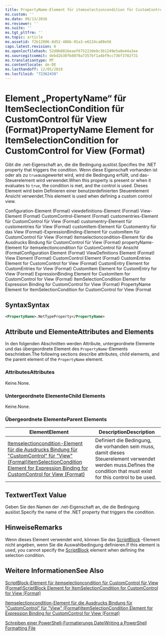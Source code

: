 ```yaml
---
title: PropertyName-Element für itemselectioncondition für CustomControl für View (Format) | Microsoft-Dokumentation
ms.custom: ''
ms.date: 09/13/2016
ms.reviewer: ''
ms.suite: ''
ms.tgt_pltfrm: ''
ms.topic: article
ms.assetid: f2b12006-8d52-486b-91a3-e6224ca80e56
caps.latest.revision: 6
ms.openlocfilehash: 52d0b0816eaef6752220e0c3b1249e5a0e44a3ee
ms.sourcegitcommit: debd2b38fb8070a7357bf1a4bf9cc736f3702f31
ms.translationtype: MT
ms.contentlocale: de-DE
ms.lasthandoff: 12/05/2019
ms.locfileid: "72362439"
---
```

# <a name="propertyname-element-for-itemselectioncondition-for-customcontrol-for-view-format"></a><span data-ttu-id="c5733-102">Element „PropertyName“ für ItemSeclectionCondition für CustomControl für View (Format)</span><span class="sxs-lookup"><span data-stu-id="c5733-102">PropertyName Element for ItemSelectionCondition for CustomControl for View (Format)</span></span>

<span data-ttu-id="c5733-103">Gibt die .net-Eigenschaft an, die die Bedingung auslöst.</span><span class="sxs-lookup"><span data-stu-id="c5733-103">Specifies the .NET property that triggers the condition.</span></span> <span data-ttu-id="c5733-104">Wenn diese Eigenschaft vorhanden ist oder als zu `true`ausgewertet wird, wird die Bedingung erfüllt, und das-Steuerelement wird verwendet.</span><span class="sxs-lookup"><span data-stu-id="c5733-104">When this property is present or when it evaluates to `true`, the condition is met, and the control is used.</span></span> <span data-ttu-id="c5733-105">Dieses Element wird beim Definieren einer benutzerdefinierten Steuerelement Ansicht verwendet.</span><span class="sxs-lookup"><span data-stu-id="c5733-105">This element is used when defining a custom control view.</span></span>

<span data-ttu-id="c5733-106">Configuration-Element (Format) viewdefinitions-Element (Format) View-Element (Format) CustomControl-Element (Format) customentries-Element für CustomControl für View (Format) customentry-Element für customentries für View (Format) customItem-Element für Customentry für das View (Format)-ExpressionBinding-Element für customItem für CustomControl für View (Format) itemselectioncondition-Element für die Ausdrucks Bindung für CustomControl für View (Format) propertyName-Element für itemselectioncondition für CustomControl für Ansicht (Format</span><span class="sxs-lookup"><span data-stu-id="c5733-106">Configuration Element (Format) ViewDefinitions Element (Format) View Element (Format) CustomControl Element (Format) CustomEntries Element for CustomControl for View (Format) CustomEntry Element for CustomEntries for View (Format) CustomItem Element for CustomEntry for View (Format) ExpressionBinding Element for CustomItem for CustomControl for View (Format) ItemSelectionCondition Element for Expression Binding for CustomControl for View (Format) PropertyName Element for ItemSelectionCondition for CustomControl for View (Format</span></span>

## <a name="syntax"></a><span data-ttu-id="c5733-107">Syntax</span><span class="sxs-lookup"><span data-stu-id="c5733-107">Syntax</span></span>

```xml
<PropertyName>.NetTypeProperty</PropertyName>
```

## <a name="attributes-and-elements"></a><span data-ttu-id="c5733-108">Attribute und Elemente</span><span class="sxs-lookup"><span data-stu-id="c5733-108">Attributes and Elements</span></span>

<span data-ttu-id="c5733-109">In den folgenden Abschnitten werden Attribute, untergeordnete Elemente und das übergeordnete Element des `PropertyName`-Elements beschrieben.</span><span class="sxs-lookup"><span data-stu-id="c5733-109">The following sections describe attributes, child elements, and the parent element of the `PropertyName` element.</span></span>

### <a name="attributes"></a><span data-ttu-id="c5733-110">Attributes</span><span class="sxs-lookup"><span data-stu-id="c5733-110">Attributes</span></span>

<span data-ttu-id="c5733-111">Keine.</span><span class="sxs-lookup"><span data-stu-id="c5733-111">None.</span></span>

### <a name="child-elements"></a><span data-ttu-id="c5733-112">Untergeordnete Elemente</span><span class="sxs-lookup"><span data-stu-id="c5733-112">Child Elements</span></span>

<span data-ttu-id="c5733-113">Keine.</span><span class="sxs-lookup"><span data-stu-id="c5733-113">None.</span></span>

### <a name="parent-elements"></a><span data-ttu-id="c5733-114">Übergeordnete Elemente</span><span class="sxs-lookup"><span data-stu-id="c5733-114">Parent Elements</span></span>

|<span data-ttu-id="c5733-115">Element</span><span class="sxs-lookup"><span data-stu-id="c5733-115">Element</span></span>|<span data-ttu-id="c5733-116">Description</span><span class="sxs-lookup"><span data-stu-id="c5733-116">Description</span></span>|
|-------------|-----------------|
|[<span data-ttu-id="c5733-117">Itemselectioncondition-Element für die Ausdrucks Bindung für "CustomControl" für "View" (Format)</span><span class="sxs-lookup"><span data-stu-id="c5733-117">ItemSelectionCondition Element for Expression Binding for CustomControl for View (Format)</span></span>](./itemselectioncondition-element-for-expressionbinding-for-customcontrol-format.md)|<span data-ttu-id="c5733-118">Definiert die Bedingung, die vorhanden sein muss, damit dieses Steuerelement verwendet werden muss.</span><span class="sxs-lookup"><span data-stu-id="c5733-118">Defines the condition that must exist for this control to be used.</span></span>|

## <a name="text-value"></a><span data-ttu-id="c5733-119">Textwert</span><span class="sxs-lookup"><span data-stu-id="c5733-119">Text Value</span></span>

<span data-ttu-id="c5733-120">Geben Sie den Namen der .net-Eigenschaft an, die die Bedingung auslöst.</span><span class="sxs-lookup"><span data-stu-id="c5733-120">Specify the name of the .NET property that triggers the condition.</span></span>

## <a name="remarks"></a><span data-ttu-id="c5733-121">Hinweise</span><span class="sxs-lookup"><span data-stu-id="c5733-121">Remarks</span></span>

<span data-ttu-id="c5733-122">Wenn dieses Element verwendet wird, können Sie das [ScriptBlock](./scriptblock-element-for-itemselectioncondition-for-customcontrol-for-view-format.md) -Element nicht angeben, wenn Sie die Auswahlbedingung definieren.</span><span class="sxs-lookup"><span data-stu-id="c5733-122">If this element is used, you cannot specify the [ScriptBlock](./scriptblock-element-for-itemselectioncondition-for-customcontrol-for-view-format.md) element when defining the selection condition.</span></span>

## <a name="see-also"></a><span data-ttu-id="c5733-123">Weitere Informationen</span><span class="sxs-lookup"><span data-stu-id="c5733-123">See Also</span></span>

[<span data-ttu-id="c5733-124">ScriptBlock-Element für itemselectioncondition für CustomControl für View (Format)</span><span class="sxs-lookup"><span data-stu-id="c5733-124">ScriptBlock Element for ItemSelectionCondition for CustomControl for View (Format)</span></span>](./scriptblock-element-for-itemselectioncondition-for-customcontrol-for-view-format.md)

[<span data-ttu-id="c5733-125">Itemselectioncondition-Element für die Ausdrucks Bindung für "CustomControl" für "View" (Format)</span><span class="sxs-lookup"><span data-stu-id="c5733-125">ItemSelectionCondition Element for Expression Binding for CustomControl for View (Format)</span></span>](./itemselectioncondition-element-for-expressionbinding-for-customcontrol-format.md)

[<span data-ttu-id="c5733-126">Schreiben einer PowerShell-Formatierungs Datei</span><span class="sxs-lookup"><span data-stu-id="c5733-126">Writing a PowerShell Formatting File</span></span>](./writing-a-powershell-formatting-file.md)
